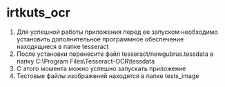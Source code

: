 # irtkuts_ocr
1. Для успешной работы приложения перед ее запуском необходимо установить дополнительное программное обеспечение находящиеся в папке tesseract
2. После установки перенесите файл tesseract/newgubrus.tessdata в папку C:\Program Files\Tesseract-OCR\tessdata
3. С этого момента можно успешно запускать приложение
4. Тестовые файлы изображений находятся в папке tests_image
